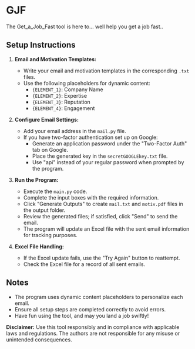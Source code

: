 # GJF


The Get_a_Job_Fast tool is here to... well help you get a job fast..

## Setup Instructions

1. **Email and Motivation Templates:**
   - Write your email and motivation templates in the corresponding `.txt` files.
   - Use the following placeholders for dynamic content:
     - `{ELEMENT_1}`: Company Name
     - `{ELEMENT_2}`: Expertise
     - `{ELEMENT_3}`: Reputation
     - `{ELEMENT_4}`: Engagement

2. **Configure Email Settings:**
   - Add your email address in the `mail.py` file.
   - If you have two-factor authentication set up on Google:
     - Generate an application password under the "Two-Factor Auth" tab on Google.
     - Place the generated key in the `secretGOOGLEkey.txt` file.
     - Use "api" instead of your regular password when prompted by the program.

3. **Run the Program:**
   - Execute the `main.py` code.
   - Complete the input boxes with the required information.
   - Click "Generate Outputs" to create `mail.txt` and `motiv.pdf` files in the output folder.
   - Review the generated files; if satisfied, click "Send" to send the email.
   - The program will update an Excel file with the sent email information for tracking purposes.

4. **Excel File Handling:**
   - If the Excel update fails, use the "Try Again" button to reattempt.
   - Check the Excel file for a record of all sent emails.

## Notes

- The program uses dynamic content placeholders to personalize each email.
- Ensure all setup steps are completed correctly to avoid errors.
- Have fun using the tool, and may you land a job swiftly!

**Disclaimer:** Use this tool responsibly and in compliance with applicable laws and regulations. The authors are not responsible for any misuse or unintended consequences.
